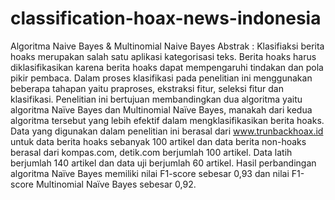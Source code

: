 # classification-hoax-news-indonesia

Algoritma Naive Bayes & Multinomial Naive Bayes
Abstrak :
Klasifiaksi berita hoaks merupakan salah satu aplikasi kategorisasi teks. Berita hoaks harus diklasifikasikan karena berita hoaks dapat mempengaruhi tindakan dan pola pikir pembaca. Dalam proses klasifikasi pada penelitian ini menggunakan beberapa tahapan yaitu praproses, ekstraksi fitur, seleksi fitur dan klasifikasi. Penelitian ini bertujuan membandingkan dua algoritma yaitu algoritma Naïve Bayes dan Multinomial Naïve Bayes, manakah dari kedua algoritma tersebut yang lebih efektif dalam mengklasifikasikan berita hoaks. Data yang digunakan dalam penelitian ini berasal dari www.trunbackhoax.id untuk data berita hoaks sebanyak 100 artikel dan data berita non-hoaks berasal dari kompas.com, detik.com berjumlah 100 artikel. Data latih berjumlah 140 artikel dan data uji berjumlah 60 artikel. Hasil perbandingan algoritma Naïve Bayes memiliki nilai F1-score sebesar 0,93 dan nilai F1-score Multinomial Naïve Bayes sebesar 0,92.
